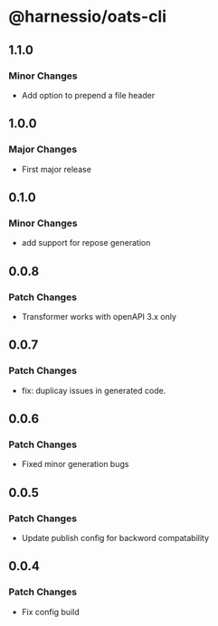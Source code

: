 # @harnessio/oats-cli

## 1.1.0

### Minor Changes

- Add option to prepend a file header

## 1.0.0

### Major Changes

- First major release

## 0.1.0

### Minor Changes

- add support for repose generation

## 0.0.8

### Patch Changes

- Transformer works with openAPI 3.x only

## 0.0.7

### Patch Changes

- fix: duplicay issues in generated code.

## 0.0.6

### Patch Changes

- Fixed minor generation bugs

## 0.0.5

### Patch Changes

- Update publish config for backword compatability

## 0.0.4

### Patch Changes

- Fix config build
